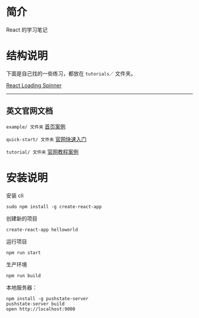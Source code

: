 # 简介

React 的学习笔记

# 结构说明

下面是自己找的一些练习，都放在 `tutorials／` 文件夹。

[React Loading Spinner](http://www.jackpu.com/-shi-yong-react-zhi-zuo-ge-jian-dan-de-jia-zai-dong-hua-zu-jian/)

---

## 英文官网文档

`example/ 文件夹` [首页案例](https://facebook.github.io/react/)

`quick-start/ 文件夹` [官网快速入门](https://facebook.github.io/react/docs/installation.html)

`tutorial/ 文件夹` [官网教程案例](https://facebook.github.io/react/tutorial/tutorial.html)

# 安装说明

安装 cli

	sudo npm install -g create-react-app

创建新的项目

	create-react-app helloworld

运行项目

	npm run start

生产环境

	npm run build


本地服务器：

	npm install -g pushstate-server
	pushstate-server build
	open http://localhost:9000
